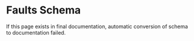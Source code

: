 # Faults Schema

If this page exists in final documentation, automatic conversion of schema to documentation failed.
